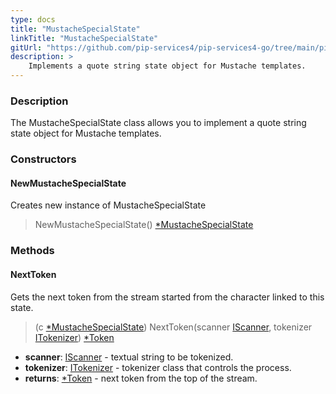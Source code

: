 ```yaml
---
type: docs
title: "MustacheSpecialState"
linkTitle: "MustacheSpecialState"
gitUrl: "https://github.com/pip-services4/pip-services4-go/tree/main/pip-services4-expressions-go"
description: > 
    Implements a quote string state object for Mustache templates.
---
```


### Description

The MustacheSpecialState class allows you to implement a quote string state object for Mustache templates.

### Constructors

#### NewMustacheSpecialState
Creates new instance of MustacheSpecialState

> NewMustacheSpecialState() [*MustacheSpecialState]()

### Methods

#### NextToken
Gets the next token from the stream started from the character linked to this state.

> (c [*MustacheSpecialState]()) NextToken(scanner [IScanner](../../../io/iscanner), tokenizer [ITokenizer](../../../tokenizers/itokenizer)) [*Token](../../../tokenizers/token)

- **scanner**: [IScanner](../../../io/iscanner) - textual string to be tokenized.
- **tokenizer**: [ITokenizer](../../../tokenizers/itokenizer) - tokenizer class that controls the process.
- **returns**: [*Token](../../../tokenizers/token) - next token from the top of the stream.

